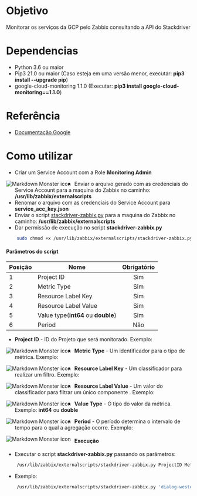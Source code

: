 # Objetivo

Monitorar os serviços da GCP pelo Zabbix consultando a API do Stackdriver

# Dependencias 

- Python 3.6 ou maior
- Pip3 21.0 ou maior (Caso esteja em uma versão menor, executar: **pip3 install --upgrade pip**)
- google-cloud-monitoring 1.1.0 (Executar: **pip3 install google-cloud-monitoring==1.1.0**)

# Referência 

- [Documentação Google](https://cloud.google.com/monitoring/api/metrics_gcp)

# Como utilizar 

- Criar um Service Account com a Role **Monitoring Admin** 

 <img src="http://i.imgur.com/OvUXE41.png"
     alt="Markdown Monster icon"
     style="float: left; margin-right: 10px;" />

- Enviar o arquivo gerado com as credenciais do Service Account para a maquina do Zabbix no caminho: **/usr/lib/zabbix/externalscripts**
- Renomar o arquivo com as credenciais do Service Account para **service_acc_key.json**
- Enviar o script [stackdriver-zabbix.py](stackdriver-zabbix.py) para a maquina do Zabbix no caminho: **/usr/lib/zabbix/externalscripts**
- Dar permissão de execução no script **stackdriver-zabbix.py**
```bash
    sudo chmod +x /usr/lib/zabbix/externalscripts/stackdriver-zabbix.py
``` 
#### Parâmetros do script

| Posição | Nome | Obrigatório |
| ------- | ---- |:---------: |
| 1 | Project ID | Sim |
| 2 | Metric Type | Sim |
| 3 | Resource Label Key | Sim |
| 4 | Resource Label Value | Sim |
| 5 | Value type(**int64** ou **double**) | Sim |
| 6 | Period | Não |

- **Project ID** - ID do Projeto que será monitorado. Exemplo: 

 <img src="http://i.imgur.com/Jd3ndCf.png"
     alt="Markdown Monster icon"
     style="float: left; margin-right: 10px;" />

- **Metric Type** - Um identificador para o tipo de métrica. Exemplo:

 <img src="http://i.imgur.com/Fn5j9Fh.png"
     alt="Markdown Monster icon"
     style="float: left; margin-right: 10px;" />

- **Resource Label Key** - Um classificador para realizar um filtro. Exemplo: 

 <img src="http://i.imgur.com/jB79UgW.png"
     alt="Markdown Monster icon"
     style="float: left; margin-right: 10px;" />

- **Resource Label Value** - Um valor do classificador para filtrar um único componente . Exemplo:

 <img src="http://i.imgur.com/eYZcrbF.png"
     alt="Markdown Monster icon"
     style="float: left; margin-right: 10px;" />

- **Value Type** - O tipo do valor da métrica. Exemplo: **int64** ou **double**

 <img src="http://i.imgur.com/ujysdqK.png"
     alt="Markdown Monster icon"
     style="float: left; margin-right: 10px;" />

- **Period** - O período determina o intervalo de tempo para o qual a agregação ocorre. Exemplo:

 <img src="http://i.imgur.com/fKj3XbE.png"
     alt="Markdown Monster icon"
     style="float: left; margin-right: 10px;" />

#### Execução

- Executar o script **stackdriver-zabbix.py** passando os parâmetros:
```bash
    /usr/lib/zabbix/externalscripts/stackdriver-zabbix.py ProjectID MetricType ResourceLabelKey ResourceLabelValue ValueType(int64 ou double) Period(Opcional)
``` 
- Exemplo: 
```bash
    /usr/lib/zabbix/externalscripts/stackdriver-zabbix.py 'dialog-western-union' 'cloudsql.googleapis.com/database/cpu/utilization' 'database_id' 'dialog-western-union:cm-dial-carrefour-prod-read-replica' 'double'
``` 

